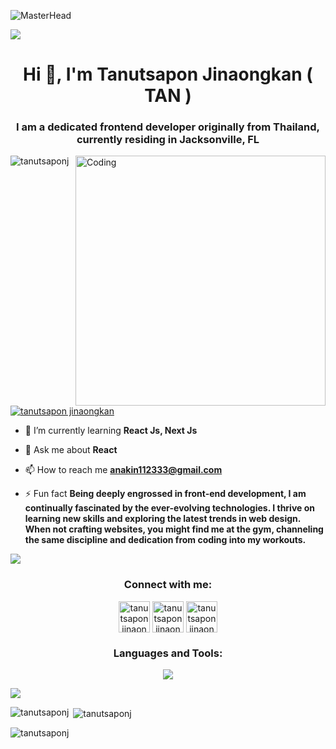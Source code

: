 ![MasterHead](https://user-images.githubusercontent.com/74038190/213910845-af37a709-8995-40d6-be59-724526e3c3d7.gif)

<img src="https://user-images.githubusercontent.com/74038190/212284100-561aa473-3905-4a80-b561-0d28506553ee.gif" width="auto">

<h1 align="center">Hi 👋, I'm Tanutsapon Jinaongkan ( TAN )</h1>


<h3 align="center">I am a dedicated frontend developer originally from Thailand, currently residing in Jacksonville, FL</h3>
<img align="right" alt="Coding" width="400" src="https://media.giphy.com/media/qgQUggAC3Pfv687qPC/giphy.gif">

<p align="left"> <img src="https://komarev.com/ghpvc/?username=tanutsaponj&label=Profile%20views&color=0e75b6&style=flat" alt="tanutsaponj" /> </p>

<p align="left"> <a href="https://twitter.com/tanutsapon jinaongkan" target="blank"><img src="https://img.shields.io/twitter/follow/tanutsapon jinaongkan?logo=twitter&style=for-the-badge" alt="tanutsapon jinaongkan" /></a> </p>

- 🌱 I’m currently learning **React Js, Next Js**

- 💬 Ask me about **React**

- 📫 How to reach me **anakin112333@gmail.com**

- ⚡ Fun fact **Being deeply engrossed in front-end development, I am continually fascinated by the ever-evolving technologies. I thrive on learning new skills and exploring the latest trends in web design. When not crafting websites, you might find me at the gym, channeling the same discipline and dedication from coding into my workouts.**

<img src="https://user-images.githubusercontent.com/74038190/212284100-561aa473-3905-4a80-b561-0d28506553ee.gif" width="auto">

<h3 align="center">Connect with me:</h3>
<p align="center">
<a href="https://twitter.com/tanutsapon jinaongkan" target="blank"><img align="center" src="https://raw.githubusercontent.com/rahuldkjain/github-profile-readme-generator/master/src/images/icons/Social/twitter.svg" alt="tanutsapon jinaongkan" height="50" width="50" /></a>
<a href="https://linkedin.com/in/tanutsapon jinaongkan" target="blank"><img align="center" src="https://raw.githubusercontent.com/rahuldkjain/github-profile-readme-generator/master/src/images/icons/Social/linked-in-alt.svg" alt="tanutsapon jinaongkan" height="50" width="50"  /></a>
<a href="https://fb.com/tanutsapon jinaongkan" target="blank"><img align="center" src="https://raw.githubusercontent.com/rahuldkjain/github-profile-readme-generator/master/src/images/icons/Social/facebook.svg" alt="tanutsapon jinaongkan" height="50" width="50" /></a>
</p>

<h3 align="center">Languages and Tools:</h3>
<p align="center">
  <a href="https://skillicons.dev">
    <img src="https://skillicons.dev/icons?i=js,ts,react,nextjs,tailwindcss,nodejs,express,git,vscode,figma,vite,prisma,npm,mongodb&perline=7" />
  </a>
</p>

<img src="https://user-images.githubusercontent.com/74038190/212284100-561aa473-3905-4a80-b561-0d28506553ee.gif" width="auto">

<p><img align="left" src="https://github-readme-stats.vercel.app/api/top-langs?username=tanutsaponj&show_icons=true&locale=en&layout=compact" alt="tanutsaponj" /></p>

<p>&nbsp;<img align="center" src="https://github-readme-stats.vercel.app/api?username=tanutsaponj&show_icons=true&locale=en" alt="tanutsaponj" /></p>

<p><img align="center" src="https://github-readme-streak-stats.herokuapp.com/?user=tanutsaponj&" alt="tanutsaponj" /></p>
